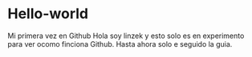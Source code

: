 # Hello-world
Mi primera vez en Github
Hola soy linzek y esto solo es en experimento para ver ocomo finciona Github. Hasta ahora solo e seguido la guia.
